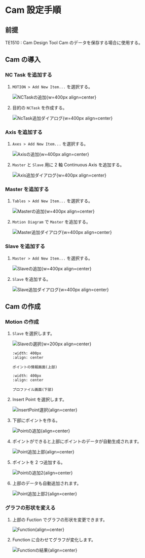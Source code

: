 # Cam 設定手順

## 前提

TE1510 : Cam Design Tool
Cam のデータを保存する場合に使用する。

## Cam の導入

### NC Task を追加する

1. `MOTION > Add New Item...` を選択する。

    ![NCTaskの追加](assets/add_nc_task.png){w=400px align=center} 

2. 目的の `NCTask` を作成する。

    ![NcTask追加ダイアログ](assets/window_add_nc_task.png){w=400px align=center} 

### Axis を追加する

1. `Axes > Add New Item...` を選択する。

    ![Axisの追加](assets/add_axis.png){w=400px align=center} 

2. `Master` と `Slave` 用に 2 軸 Continuous Axis を追加する。

    ![Axis追加ダイアログ](assets/window_add_axis.png){w=400px align=center} 

### Master を追加する

1. `Tables > Add New Item...` を選択する。

    ![Masterの追加](assets/add_master.png){w=400px align=center} 

2. `Motion Diagram` で `Master` を追加する。

    ![Master追加ダイアログ](assets/window_add_master.png){w=400px align=center} 

### Slave を追加する


1. `Master > Add New Item...` を選択する。

    ![Slaveの追加](assets/add_slave.png){w=400px align=center} 

2. `Slave` を追加する。

    ![Slave追加ダイアログ](assets/window_add_slave.png){w=400px align=center} 

## Cam の作成

### Motion の作成

1. `Slave` を選択します。

    ![Slaveの選択](assets/select_slave.png){w=200px align=center} 


    ```{figure} assets/window_cam_create.png
    :width: 400px
    :align: center
        
    ポイントの情報画面(上部)
    ```

    ```{figure} assets/window_cam_create2.png
    :width: 400px
    :align: center
        
    プロファイル画面(下部)
    ```


2. Insert Point を選択します。

    ![InsertPoint選択](assets/select_insert_point.png){align=center} 

3. 下部にポイントを作る。

    ![Pointの追加](assets/add_point.png){align=center} 

4. ポイントができると上部にポイントのデータが自動生成されます。

    ![Point追加上部](assets/add_point_upper.png){align=center} 

5. ポイントを 2 つ追加する。

    ![Pointの追加2](assets/add_point2.png){align=center} 

6. 上部のデータも自動追加されます。

    ![Point追加上部2](assets/add_point_upper2.png){align=center} 

### グラフの形状を変える

1. 上部の Fuction でグラフの形状を変更できます。

    ![Function](assets/Function.png){align=center} 

2. Function に合わせてグラフが変化します。

    ![Functionの結果](assets/result_function.png){align=center} 

